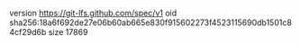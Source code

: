 version https://git-lfs.github.com/spec/v1
oid sha256:18a6f692de27e06b60ab665e830f915602273f4523115690db1501c84cf29d6b
size 17869
